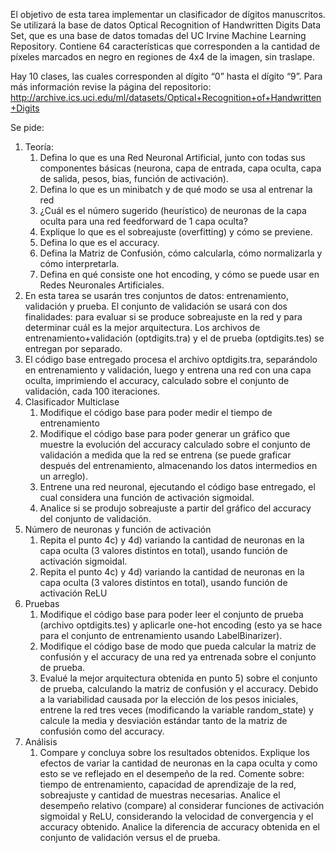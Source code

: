El objetivo de esta tarea implementar un clasificador de dígitos manuscritos. Se utilizará la base de datos
Optical Recognition of Handwritten Digits Data Set, que es una base de datos tomadas del UC Irvine
Machine Learning Repository. Contiene 64 características que corresponden a la cantidad de píxeles
marcados en negro en regiones de 4x4 de la imagen, sin traslape.

Hay 10 clases, las cuales
corresponden al dígito “0” hasta el dígito “9”. Para más información revise la página del repositorio:
http://archive.ics.uci.edu/ml/datasets/Optical+Recognition+of+Handwritten+Digits


Se pide:
1) Teoría:
    1. Defina lo que es una Red Neuronal Artificial, junto con todas sus componentes básicas (neurona,
capa de entrada, capa oculta, capa de salida, pesos, bias, función de activación).
    1. Defina lo que es un minibatch y de qué modo se usa al entrenar la red
    1. ¿Cuál es el número sugerido (heurístico) de neuronas de la capa oculta para una red feedforward de 1 capa oculta?
    1. Explique lo que es el sobreajuste (overfitting) y cómo se previene.
    1. Defina lo que es el accuracy.
    1. Defina la Matriz de Confusión, cómo calcularla, cómo normalizarla y cómo interpretarla.
    1. Defina en qué consiste one hot encoding, y cómo se puede usar en Redes Neuronales
Artificiales.
2) En esta tarea se usarán tres conjuntos de datos: entrenamiento, validación y prueba. El conjunto de
validación se usará con dos finalidades: para evaluar si se produce sobreajuste en la red y para
determinar cuál es la mejor arquitectura. Los archivos de entrenamiento+validación (optdigits.tra) y el
de prueba (optdigits.tes) se entregan por separado.
3) El código base entregado procesa el archivo optdigits.tra, separándolo en entrenamiento y
validación, luego y entrena una red con una capa oculta, imprimiendo el accuracy, calculado sobre el
conjunto de validación, cada 100 iteraciones.
4) Clasificador Multiclase
    1. Modifique el código base para poder medir el tiempo de entrenamiento
    1. Modifique el código base para poder generar un gráfico que muestre la evolución del accuracy
calculado sobre el conjunto de validación a medida que la red se entrena (se puede graficar
después del entrenamiento, almacenando los datos intermedios en un arreglo).
    1. Entrene una red neuronal, ejecutando el código base entregado, el cual considera una función de
activación sigmoidal.
    1. Analice si se produjo sobreajuste a partir del gráfico del accuracy del conjunto de validación.
5) Número de neuronas y función de activación
    1.  Repita el punto 4c) y 4d) variando la cantidad de neuronas en la capa oculta (3 valores distintos
en total), usando función de activación sigmoidal.
    1. Repita el punto 4c) y 4d) variando la cantidad de neuronas en la capa oculta (3 valores distintos
en total), usando función de activación ReLU
6) Pruebas
    1. Modifique el código base para poder leer el conjunto de prueba (archivo optdigits.tes) y aplicarle
one-hot encoding (esto ya se hace para el conjunto de entrenamiento usando LabelBinarizer).
    1. Modifique el código base de modo que pueda calcular la matriz de confusión y el accuracy de
una red ya entrenada sobre el conjunto de prueba.
    1. Evalué la mejor arquitectura obtenida en punto 5) sobre el conjunto de prueba, calculando la
matriz de confusión y el accuracy. Debido a la variabilidad causada por la elección de los pesos
iniciales, entrene la red tres veces (modificando la variable random_state) y calcule la media y
desviación estándar tanto de la matriz de confusión como del accuracy.
7) Análisis
    1. Compare y concluya sobre los resultados obtenidos. Explique los efectos de variar la cantidad de
neuronas en la capa oculta y como esto se ve reflejado en el desempeño de la red. Comente
sobre: tiempo de entrenamiento, capacidad de aprendizaje de la red, sobreajuste y cantidad de
muestras necesarias. Analice el desempeño relativo (compare) al considerar funciones de
activación sigmoidal y ReLU, considerando la velocidad de convergencia y el accuracy obtenido.
Analice la diferencia de accuracy obtenida en el conjunto de validación versus el de prueba.

